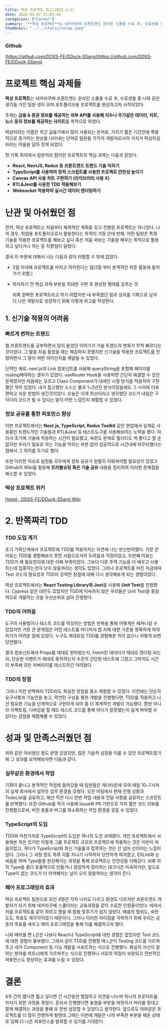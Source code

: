 ```yaml
---
title: 떡상 프로젝트 회고(2022.2~3)
date: 2022-03-07 21:03:44
categories: ["Career"]
summary: "**떡상 프로젝트**는 네카라쿠배 프론트엔드 온라인 스쿨을 수료 후, 수료생들 중 나와 같은 생각을 가진 팀원 넷이 모여 포트폴리오용 프로젝트를 완성하고자 시작되었다."
thumbnail: "../../static/recap.jpeg"
---
```


### Github

[https://github.com/DDSS-FE/DDuck-SSang](https://github.com/DDSS-FE/DDuck-SSang)

# 프로젝트 핵심 과제들

**떡상 프로젝트**는 네카라쿠배 프론트엔드 온라인 스쿨을 수료 후, 수료생들 중 나와 같은 생각을 가진 팀원 넷이 모여 포트폴리오용 프로젝트를 완성하고자 시작되었다.

주제는 **금융 & 증권 정보를 제공하는 외부 API를 사용해 지수나 주가같은 데이터, 차트, 뉴스 등의 정보를 제공하는 사이트**를 목적으로 하였다.

떡상이라는 이름은 최근 금융가에서 많이 사용되는 은어로, 가치가 짧은 기간안에 폭발적으로 증가하는 현상을 나타내는 단어로 팀원들 각각의 개발자로서의 가치가 떡상하길 바라는 마음을 담아 짓게 되었다.

첫 기획 회의에서 팀원끼리 합의한 프로젝트의 핵심 과제는 다음과 같았다.

- **React, NextJS, Redux 등 프론트엔드 트렌드 기술 익히기**
- **TypeScript를 사용하여 정적 스크립트를 사용한 프로젝트 안전성 높이기**
- **Canvas API 사용 차트 구현하기 (라이브러리 사용 X)**
- **RTL&Jest를 사용한 TDD 적용해보기**
- **Websocket 적용하여 실시간 데이터 렌더링하기**

# 난관 및 아쉬웠던 점

먼저, 떡상 프로젝트는 처음부터 체계적인 계획을 갖고 진행된 프로젝트는 아니었다. 나의 경우, 취업용 포트폴리오로서 활용한다는 목적이 가장 큰데 반해, 어떤 팀원은 특정 기술을 적용한 프로젝트를 해보고 싶다 혹은 처음 써보는 기술을 배우는 목적으로 활용하고 싶다거나 하는 등 지향점이 달랐다.

결국 이 부분에 대해서 나는 다음과 같이 타협할 수 밖에 없었다.

- 2월 이내에 프로젝트를 마치고 하차한다는 점(3월 부터 본격적인 취준 활동에 들어가기 위함.)
- 하차하기 전 핵심 과제 부분을 최대한 구현 후 완성된 형태를 갖추는 것

  비록 완벽한 프로젝트라고 하기 어렵지만 내 부족했던 점과 성과를 기록으로 남겨 더 나은 개발자로 성장하기 위해 이렇게 회고를 작성한다.

## 1. 신기술 적용의 어려움

### 빠르게 변하는 트랜드

웹 프론트엔드를 공부하면서 많이 들었던 이야기가 기술 트렌드의 변화가 무척 빠르다는 것이었다. 그 말을 처음 들었을 때는 체감하지 못했지만 신기술을 적용한 프로젝트를 진행하면서 그 말이 어떤 의미인지를 깨달을 수 있었다.

단적인 예로, next.js의 Link 컴포넌트를 사용해 queryString을 포함해 페이지를 routing해야하는 경우가 있었다. useRouter Hook을 사용하면 간단히 해결할 수 있던 문제였지만 처음에는 모르고 Class Component가 대세인 시절 방식을 적용하여 구현했던 적이 있었다. 내가 참고했던 소스는 불과 1~2년전 방식이었음에도 그 사이에 더욱 편하고 쉬운 방법이 생긴것이었다. 오늘은 이게 최선이라고 생각했던 코드가 내일은 구닥다리 코드가 될 수 있다는 말이 어떤 느낌인지 체험할 수 있었다.

### 정보 공유를 통한 퍼포먼스 향상

이번 프로젝트에서는 **Next.js, TypeScript, Redux Toolkit** 같은 현업에서 실제로 사용중인 트렌드적인 기술들과 RTL&Jest 등 테스트도구를 사용해보려는 노력을 했다. 따라서 초기에 기술에 적응하는 시간이 필요했고, 숙련도 문제로 퀄리티도 썩 좋다고 할 순 없지만 우리가 필요로 하는 기능을 막히는 부분 없이 성공적으로 시간내에 마무리했다는 점에서 그 의의를 두기로 했다.

또한 이러한 이슈로 팀원들 모두에게 정보 공유가 원활히 이뤄져야할 필요성이 있었고 Github의 Wiki를 활용해 **트러블슈팅 혹은 기술 공유** 내용을 정리하여 이러한 문제점을 해소할 수 있었다.

### 떡상 프로젝트 위키

[Home · DDSS-FE/DDuck-SSang Wiki](https://github.com/DDSS-FE/DDuck-SSang/wiki)

# 2. 반쪽짜리 TDD

### TDD 도입 계기

초기 기획단계에서 프로젝트에 TDD를 적용하자는 의견에 나는 반신반의했다. 가장 큰 이유는 TDD를 경험해보지 못한 사람으로서의 두려움과 걱정이었고, 두번째 이유는 TDD가 왜 필요한지에 대한 이해 부족이었다. 그보다 다른 주력 기능을 더 배우고 사용하는데 집중하는것이 낫지 않을까라는 생각도 있었다. 그러나 프로젝트를 마친 지금에야 Test 코드의 필요성과 TDD의 강력한 장점에 대해 다시 생각해보게 되는 경험이었다.

떡상 프로젝트에서는 **React Testing Library와 Jest**를 사용해 **Unit Test**를 진행했다. Cypress 같은 대안도 있었지만 TDD에 익숙하지 않은 우리들은 Unit Test을 중점적으로 개발하는 것을 우선순위로 삼아 진행했다.

### TDD의 어려움

도구의 사용법이나 테스트 코드를 작성하는 방법은 반복을 통해 어떻게든 헤쳐나갈 수 있었지만 가장 큰 문제점은 어떤 테스트를 어디까지 할 지에 대한 기준을 명확하게 파악하기가 어려운 점에 있었다. 누구도 제대로된 TDD를 경험해본 적이 없으니 어떻게 보면 당연했다.

결국 컴포넌트에서 Props를 제대로 받아왔는지, Fetch한 데이터가 제대로 렌더링 되는지, 단순한 이벤트가 제대로 동작하는지 수준의 간단한 테스트에 그쳤고 그마저도 시간이 부족해 모든 커버리지를 테스트하긴 어려웠다.

### TDD의 장점

그러나 이런 반쪽짜리 TDD라도 확실한 장점을 몸소 체험할 수 있었다. 이전에는 단순히 요구사항과 기능만을 놓고, 막연한 구상을 통한 개발을 진행했다면, TDD를 적용하고 나선 필요한 기능을 단계적으로 구현하게 되어 좀 더 체계적인 개발이 가능했다. 뿐만 아니라 리팩토링, 디버깅을 할 때도 테스트 코드를 통해 어디가 잘못됐는지 쉽게 파악할 수 있다는 강점을 체험해볼 수 있었다.

# 성과 및 만족스러웠던 점

위와 같은 아쉬웠던 점도 분명 있었지만, 많은 기술적 성장을 이룰 수 있던 프로젝트였기에 그 성과를 요약해보자면 다음과 같다.

### 실무같은 환경에서 작업

기획이 끝나고 본격적인 작업에 들어갔을 때 팀원들은 게더타운에 모여 매일 10~7시까지 실제 회사에서 일하듯 업무 환경을 갖췄다. 오전 미팅에서 현재 진행 상황과 TodoList를 공유하고, 해산 직전 다시 한번 작업 내용과 전달 사항을 공유하는 스프린트를 반복했다. 또한 Github를 적극 사용해 Issue와 PR 기반으로 각자 짧은 코드 리뷰를 진행함으로써, 버전 충돌과 버그를 최소화하는 작업 환경을 갖출 수 있었다.

### TypeScript의 도입

TDD와 마찬가지로 TypeScript의 도입은 하나의 도전 과제였다. 개인 프로젝트에서 사용해본 적은 있지만 이렇게 그룹 프로젝트 규모의 프로젝트에 적용하는 것은 이번이 처음이었고, 게다가 TypeScript와 최신 기술들과 접목하는 것은 산 넘어 산이라는 느낌이었다. 그러나 그 과정 정도 하루 이틀 지나기 시작하자 당연하게 여겨졌고, ESLint와 눈싸움을 하며 Type들을 완성해가는 과정을 통해 프로젝트는 안전성을 더해갔다. 비록 아직 Type을 좀더 효율적으로 만들거나 깔끔하게 정리하는 테크닉은 미숙하지만, 앞으로 Type이 없는 코드가 더 어색해지는 날이 오지 않을까라는 생각이 든다.

### 페어 프로그래밍의 효과

떡상 프로젝트 팀원으로 모인 4명은 각자 나이도 다르고 환경도 다르지만 프론트엔드 개발자가 되기 위해 네카라쿠배 스쿨이라는 교육과정을 같이 수료한 인원들이었다. 따라서 처음 프로젝트를 같이 하려고 했을 때 합을 맞추기가 쉽지 않았다. 배움의 범위도, 숙련도도, 목표도 제각각이었기 때문이다. 그러나 이러한 차이점을 극복하기 위해 우리는 공동의 목표를 세우고 페어 프로그래밍을 통해 이를 해결하고자 했다.

나와 페어를 짠 L군은 나보다 React나 TypeScript에 대한 경험은 없었지만 Test 코드에 대한 경험이 풍부했다. 그래서 같이 TDD를 진행할 때 L군이 Testing 코드를 가르쳐주고 내가 Component 및 기능 개발을 서포트하는 식으로 진행했다. 확실히 자신이 잘하는 분야를 파트너에게 가르쳐주는 식으로 진행하니 서로의 약점이 보완되고 전반적인 퍼포먼스도 향상하는 효과를 누릴 수 있었다.

# 결론

4주 간의 짧다면 짧고 길다면 긴 시간동안 협업하고 의견을 나누며 하나의 프로덕트를 마치기 위한 과정을 겪었다. 혼자서 진행했다면 놓쳤을 부분을 여럿이서 머리를 맞대고 함께 해결하는 과정을 통해 또 한번 성장할 수 있었다고 생각한다. 앞으로도 이와같은 프로젝트를 더 많이 진행하게 될텐데 그때는 이번에 깨달은 나의 부족한 부분을 채운 상태로 임해 더 나은 퍼포먼스를 발휘할 수 있기를 기대한다.
